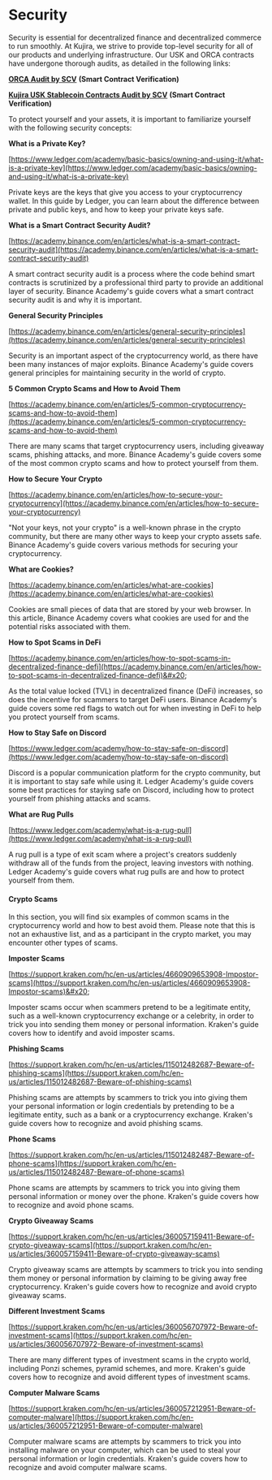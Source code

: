 # Security

Security is essential for decentralized finance and decentralized commerce to run smoothly. At Kujira, we strive to provide top-level security for all of our products and underlying infrastructure. Our USK and ORCA contracts have undergone thorough audits, as detailed in the following links:

[**ORCA Audit by SCV**](https://assets.kujira.app/kujira-orca-audit-1-0.pdf) **(Smart Contract Verification)**

[**Kujira USK Stablecoin Contracts Audit by SCV**](https://github.com/SCV-Security/PublicReports/blob/main/Kujira/stable-USK/Kujira%20-%20USK%20Stablecoin%20Contracts%20-%20Audit%20Report%20v1.0.pdf) **(Smart Contract Verification)**

To protect yourself and your assets, it is important to familiarize yourself with the following security concepts:

**What is a Private Key?**

[https://www.ledger.com/academy/basic-basics/owning-and-using-it/what-is-a-private-key](https://www.ledger.com/academy/basic-basics/owning-and-using-it/what-is-a-private-key)

Private keys are the keys that give you access to your cryptocurrency wallet. In this guide by Ledger, you can learn about the difference between private and public keys, and how to keep your private keys safe.

**What is a Smart Contract Security Audit?**

[https://academy.binance.com/en/articles/what-is-a-smart-contract-security-audit](https://academy.binance.com/en/articles/what-is-a-smart-contract-security-audit)

A smart contract security audit is a process where the code behind smart contracts is scrutinized by a professional third party to provide an additional layer of security. Binance Academy's guide covers what a smart contract security audit is and why it is important.

**General Security Principles**

[https://academy.binance.com/en/articles/general-security-principles](https://academy.binance.com/en/articles/general-security-principles)

Security is an important aspect of the cryptocurrency world, as there have been many instances of major exploits. Binance Academy's guide covers general principles for maintaining security in the world of crypto.

**5 Common Crypto Scams and How to Avoid Them**

[https://academy.binance.com/en/articles/5-common-cryptocurrency-scams-and-how-to-avoid-them](https://academy.binance.com/en/articles/5-common-cryptocurrency-scams-and-how-to-avoid-them)

There are many scams that target cryptocurrency users, including giveaway scams, phishing attacks, and more. Binance Academy's guide covers some of the most common crypto scams and how to protect yourself from them.

**How to Secure Your Crypto**

[https://academy.binance.com/en/articles/how-to-secure-your-cryptocurrency](https://academy.binance.com/en/articles/how-to-secure-your-cryptocurrency)

"Not your keys, not your crypto" is a well-known phrase in the crypto community, but there are many other ways to keep your crypto assets safe. Binance Academy's guide covers various methods for securing your cryptocurrency.

**What are Cookies?**

[https://academy.binance.com/en/articles/what-are-cookies](https://academy.binance.com/en/articles/what-are-cookies)

Cookies are small pieces of data that are stored by your web browser. In this article, Binance Academy covers what cookies are used for and the potential risks associated with them.

**How to Spot Scams in DeFi**

[https://academy.binance.com/en/articles/how-to-spot-scams-in-decentralized-finance-defi](https://academy.binance.com/en/articles/how-to-spot-scams-in-decentralized-finance-defi)&#x20;

As the total value locked (TVL) in decentralized finance (DeFi) increases, so does the incentive for scammers to target DeFi users. Binance Academy's guide covers some red flags to watch out for when investing in DeFi to help you protect yourself from scams.

**How to Stay Safe on Discord**

[https://www.ledger.com/academy/how-to-stay-safe-on-discord](https://www.ledger.com/academy/how-to-stay-safe-on-discord)

Discord is a popular communication platform for the crypto community, but it is important to stay safe while using it. Ledger Academy's guide covers some best practices for staying safe on Discord, including how to protect yourself from phishing attacks and scams.

**What are Rug Pulls**

[https://www.ledger.com/academy/what-is-a-rug-pull](https://www.ledger.com/academy/what-is-a-rug-pull)

A rug pull is a type of exit scam where a project's creators suddenly withdraw all of the funds from the project, leaving investors with nothing. Ledger Academy's guide covers what rug pulls are and how to protect yourself from them.

#### Crypto Scams

In this section, you will find six examples of common scams in the cryptocurrency world and how to best avoid them. Please note that this is not an exhaustive list, and as a participant in the crypto market, you may encounter other types of scams.

**Imposter Scams**

[https://support.kraken.com/hc/en-us/articles/4660909653908-Impostor-scams](https://support.kraken.com/hc/en-us/articles/4660909653908-Impostor-scams)&#x20;

Imposter scams occur when scammers pretend to be a legitimate entity, such as a well-known cryptocurrency exchange or a celebrity, in order to trick you into sending them money or personal information. Kraken's guide covers how to identify and avoid imposter scams.

**Phishing Scams**

[https://support.kraken.com/hc/en-us/articles/115012482687-Beware-of-phishing-scams](https://support.kraken.com/hc/en-us/articles/115012482687-Beware-of-phishing-scams)

Phishing scams are attempts by scammers to trick you into giving them your personal information or login credentials by pretending to be a legitimate entity, such as a bank or a cryptocurrency exchange. Kraken's guide covers how to recognize and avoid phishing scams.

**Phone Scams**

[https://support.kraken.com/hc/en-us/articles/115012482487-Beware-of-phone-scams](https://support.kraken.com/hc/en-us/articles/115012482487-Beware-of-phone-scams)

Phone scams are attempts by scammers to trick you into giving them personal information or money over the phone. Kraken's guide covers how to recognize and avoid phone scams.

**Crypto Giveaway Scams**

[https://support.kraken.com/hc/en-us/articles/360057159411-Beware-of-crypto-giveaway-scams](https://support.kraken.com/hc/en-us/articles/360057159411-Beware-of-crypto-giveaway-scams)

Crypto giveaway scams are attempts by scammers to trick you into sending them money or personal information by claiming to be giving away free cryptocurrency. Kraken's guide covers how to recognize and avoid crypto giveaway scams.

**Different Investment Scams**

[https://support.kraken.com/hc/en-us/articles/360056707972-Beware-of-investment-scams](https://support.kraken.com/hc/en-us/articles/360056707972-Beware-of-investment-scams)

There are many different types of investment scams in the crypto world, including Ponzi schemes, pyramid schemes, and more. Kraken's guide covers how to recognize and avoid different types of investment scams.

**Computer Malware Scams**

[https://support.kraken.com/hc/en-us/articles/360057212951-Beware-of-computer-malware](https://support.kraken.com/hc/en-us/articles/360057212951-Beware-of-computer-malware)

Computer malware scams are attempts by scammers to trick you into installing malware on your computer, which can be used to steal your personal information or login credentials. Kraken's guide covers how to recognize and avoid computer malware scams.

